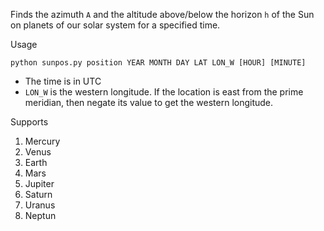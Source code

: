 Finds the azimuth `A` and the altitude above/below the horizon `h` of the Sun on planets of our solar system for a specified time.

Usage

```
python sunpos.py position YEAR MONTH DAY LAT LON_W [HOUR] [MINUTE]
```

- The time is in UTC
- `LON_W` is the western longitude. If the location is east from the prime meridian, then negate its value to get the western longitude.

Supports

1. Mercury
2. Venus
3. Earth
4. Mars
5. Jupiter
6. Saturn
7. Uranus
8. Neptun
